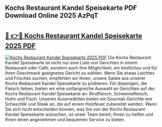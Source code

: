 ## Kochs Restaurant Kandel Speisekarte PDF Download Online 2025 AzPqT

# <h2><a href="http://gc9eye1.nevu.top/?p=Kochs+Restaurant+Kandel+Speisekarte">🔗 👉🔴 Kochs Restaurant Kandel Speisekarte 2025 PDF</a></h2>

[![Kochs Restaurant Kandel Speisekarte 2025 PDF](https://i.imgur.com/dBaPXMq.png)](http://gc9eye1.nevu.top/?p=Kochs+Restaurant+Kandel+Speisekarte)
Die Kochs Restaurant Kandel Speisekarte ist nicht nur eine Liste von Gerichten in einem Restaurant oder Café, sondern auch Ihre Möglichkeit, ein köstliches und für Ihren Geschmack geeignetes Gericht zu wählen. Wenn Sie etwas Leichtes und Frisches suchen, empfehlen wir Ihnen, unsere Salate aus unserer Kochs Restaurant Kandel Speisekarte zu probieren. Für diejenigen, die Fleisch lieben, bieten wir eine umfangreiche Auswahl an Gerichten auf der Kochs Restaurant Kandel Speisekarte an: Rindfleisch, Schweinefleisch, Huhn und Fisch. Unseren Auserwählten bieten wir Gourmet-Gerichte wie Schaschlik und Steak an, die auf einem Holzfeuer zubereitet werden. Wenn Sie sich nicht entscheiden können, was Sie von der Kochs Restaurant Kandel Speisekarte wünschen, ist unser Team bereit, Ihnen zu helfen und Ihnen einen angenehmen und bequemen Service zu bieten.
